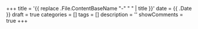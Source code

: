 +++
title = '{{ replace .File.ContentBaseName "-" " " | title }}'
date = {{ .Date }}
draft = true
categories = []
tags = []
description = ''
showComments = true
+++
